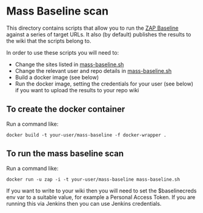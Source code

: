 # Mass Baseline scan

This directory contains scripts that allow you to run the [ZAP Baseline](https://github.com/zaproxy/zaproxy/wiki/ZAP-Baseline-Scan) against a series of target URLs. It also (by default) publishes the results to the wiki that the scripts belong to.

In order to use these scripts you will need to:

* Change the sites listed in [mass-baseline.sh](mass-baseline.sh)
* Change the relevant user and repo details in [mass-baseline.sh](mass-baseline.sh)
* Build a docker image (see below)
* Run the docker image, setting the credentials for your user (see below) if you want to upload the results to your repo wiki

To create the docker container
-----
Run a command like:

`docker build -t your-user/mass-baseline -f docker-wrapper .`

To run the mass baseline scan
----
Run a command like:

`docker run -u zap -i -t your-user/mass-baseline mass-baseline.sh`

If you want to write to your wiki then you will need to set the $baselinecreds env var to a suitable value, for example a Personal Access Token.
If you are running this via Jenkins then you can use Jenkins credentials.
